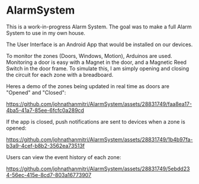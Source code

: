 # AlarmSystem

This is a work-in-progress Alarm System. The goal was to make a full Alarm System to use in my own house. 

The User Interface is an Android App that would be installed on our devices. 

To monitor the zones (Doors, Windows, Motion), Arduinos are used. Monitoring a door is easy with a Magnet in the door, and a Magnetic Reed Switch in the door frame. To simulate this, I am simply opening and closing the circuit for each zone with a breadboard. 

Heres a demo of the zones being updated in real time as doors are "Opened" and "Closed":

https://github.com/johnathanmitri/AlarmSystem/assets/28831749/faa8ea17-4ba5-41a7-85ee-6fcfc0a289cd

If the app is closed, push notifications are sent to devices when a zone is opened:

https://github.com/johnathanmitri/AlarmSystem/assets/28831749/1b4b97fa-b3a9-4cef-b8b2-3562ea73513f



Users can view the event history of each zone:

https://github.com/johnathanmitri/AlarmSystem/assets/28831749/5ebdd234-56ec-415e-8cd7-803a16773907

